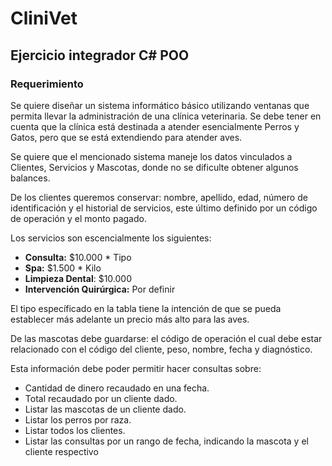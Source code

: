 # CliniVet
## Ejercicio integrador C# POO

### Requerimiento
Se quiere diseñar un sistema informático básico utilizando ventanas que permita llevar la administración de una clínica veterinaria. Se debe tener en cuenta que la clínica está destinada a atender esencialmente Perros y Gatos, pero que se está extendiendo para atender aves.

Se quiere que el mencionado sistema maneje los datos vinculados a Clientes, Servicios y Mascotas, donde no se dificulte obtener algunos balances.

De los clientes queremos conservar: nombre, apellido, edad, número de identificación y el historial de servicios, este último definido por un código de operación y el monto pagado.

Los servicios son escencialmente los siguientes:
- **Consulta:** $10.000 * Tipo
- **Spa:** $1.500 * Kilo
- **Limpieza Dental**: $10.000
- **Intervención Quirúrgica:** Por definir

El tipo específicado en la tabla tiene la intención de que se pueda establecer más adelante un precio más alto para las aves.

De las mascotas debe guardarse: el código de operación el cual debe estar relacionado con el código del cliente, peso, nombre, fecha y diagnóstico.

Esta información debe poder permitir hacer consultas sobre:
- Cantidad de dinero recaudado en una fecha.
- Total recaudado por un cliente dado.
- Listar las mascotas de un cliente dado.
- Listar los perros por raza.
- Listar todos los clientes.
- Listar las consultas por un rango de fecha, indicando la mascota y el cliente respectivo
